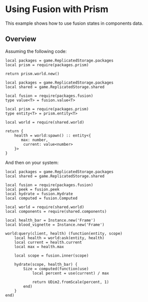 # Using Fusion with Prism

This example shows how to use fusion states in components data.

## Overview

Assuming the following code:

```luau title="shared/world.luau"
local packages = game.ReplicatedStorage.packages
local prism = require(packages.prism)

return prism.world.new()
```

```luau title="shared/components.luau"
local packages = game.ReplicatedStorage.packages
local shared = game.ReplicatedStorage.shared

local fusion = require(packages.fusion)
type value<T> = fusion.value<T>

local prism = require(packages.prism)
type entity<T> = prism.entity<T>

local world = require(shared.world)

return {
    health = world:spawn() :: entity<{
       max: number,
        current: value<number>
    }>
}
```

And then on your system:

```luau
local packages = game.ReplicatedStorage.packages
local shared = game.ReplicatedStorage.shared

local fusion = require(packages.fusion)
local peek = fusion.peek
local hydrate = fusion.Hydrate
local computed = fusion.Computed

local world = require(shared.world)
local components = require(shared.components)

local health_bar = Instance.new('Frame')
local blood_vignette = Instance.new('Frame')

world:query(client, health) (function(entity, scope)
    local health = world:ask(entity, health)
    local current = health.current
    local max = health.max

    local scope = fusion.inner(scope)
    
    hydrate(scope, health_bar) {
        Size = computed(function(use)
            local percent = use(current) / max

            return UDim2.fromScale(percent, 1)
        end)
    }
end)
``` 